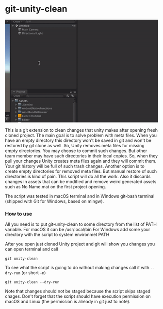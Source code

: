# git-unity-clean

![](git-unity-clean.gif)

This is a git extension to clean changes that unity makes after opening fresh cloned project. The main goal is to solve problem with meta files. When you have an empty directory this directory won't be saved in git and won't be restored by git clone as well. So, Unity removes meta files for missing empty directories. You may choose to commit such changes. But other team member may have such directories in their local copies. So, when they pull your changes Unity creates meta files again and they will commit them. Your git history will be full of such trash changes. Another option is to create empty directories for removed meta files. But manual restore of such directories is kind of pain. This script will do all the work. Also it discards changes in assets that can be modified and remove weird generated assets such as No Name.mat on the first project opening.

The script was tested in macOS terminal and in Windows git-bash terminal (shipped with Git for Windows, based on mingw).

### How to use

All you need is to put git-unity-clean to some directory from the list of PATH variable.
For macOS it can be /usr/local/bin
For Windows add some your directory with the script to system environmet PATH

After you open just cloned Unity project and git will show you changes you can open terminal and call
```
git unity-clean
```

To see what the script is going to do without making changes call it with ```--dry-run``` (or short ```-n```)
```
git unity-clean --dry-run
```

Note that changes should not be staged because the script skips staged chages.
Don't forget that the script should have execution permission on macOS and Linux (the permission is already in git just to note).
